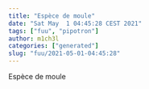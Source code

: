 ```yaml
---
title: "Espèce de moule"
date: "Sat May  1 04:45:28 CEST 2021"
tags: ["fuu", "pipotron"]
author: m1ch3l
categories: ["generated"]
slug: "fuu/2021-05-01-04:45:28"
---
```


Espèce de moule
